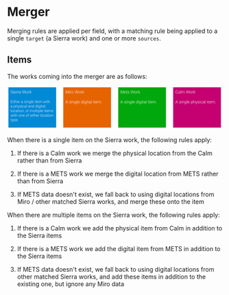 # Merger

Merging rules are applied per field, with a matching rule being applied to a single `target` (a Sierra work) and one or more `sources`.

## Items

The works coming into the merger are as follows:

![Works pre-merger](pre-merger-items.png)

When there is a single item on the Sierra work, the following rules apply:

  1. If there is a Calm work we merge the physical location from the Calm rather than from Sierra

  2. If there is a METS work we merge the digital location from METS rather than from Sierra

  3. If METS data doesn't exist, we fall back to using digital locations from Miro / other matched Sierra works, and merge these onto the item

When there are multiple items on the Sierra work, the following rules apply:

  1. If there is a Calm work we add the physical item from Calm in addition to the Sierra items

  2. If there is a METS work we add the digital item from METS in addition to the Sierra items

  3. If METS data doesn't exist, we fall back to using digital locations from other matched Sierra works, and add these items in addition to the existing one, but ignore any Miro data
